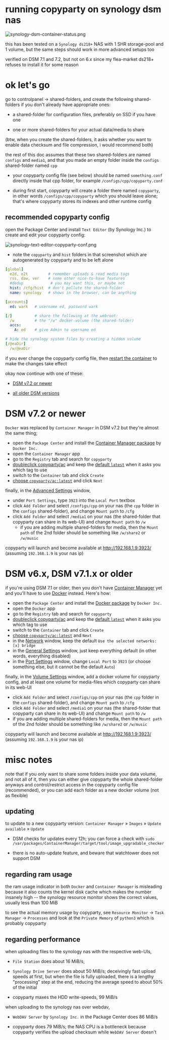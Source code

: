 # running copyparty on synology dsm nas

![synology-dsm-container-status.png](https://ocv.me/copyparty/doc/pics/dsm.png)

this has been tested on a `Synology ds218+` NAS with 1 SHR storage-pool and 1 volume, but the same steps should work in more advanced setups too

verified on DSM 7.1 and 7.2, but not on 6.x since my flea-market ds218+ refuses to install it for some reason



# ok let's go

go to controlpanel -> shared-folders, and create the following shared-folders if you don't already have appropriate ones:

* a shared-folder for configuration files, preferably on SSD if you have one

* one or more shared-folders for your actual data/media to share

(btw, when you create the shared-folders, it asks whether you want to enable data checksum and file compression, i would recommend both)

the rest of this doc assumes that these two shared-folders are named `configs` and `media1`, and that you made an empty folder inside the `configs` shared-folder named `cpp`

* your copyparty config file (see below) should be named `something.conf` directly inside that cpp folder, for example `/configs/cpp/copyparty.conf`

* during first start, copyparty will create a folder there named `copyparty`, in other words `/configs/cpp/copyparty` which you should leave alone; that's where copyparty stores its indexes and other runtime config



## recommended copyparty config

open the Package Center and install `Text Editor` (by Synology Inc.) to create and edit your copyparty config:

![synology-text-editor-copyparty-conf.png](https://ocv.me/copyparty/doc/pics/dsm-cfg.png)

* note the `copyparty` and `hist` folders in that screenshot which are autogenerated by copyparty and to be left alone

```yaml
[global]
  e2d, e2t         # remember uploads & read media tags
  rss, daw, ver    # some other nice-to-have features
  #dedup            # you may want this, or maybe not
  hist: /cfg/hist  # don't pollute the shared-folder
  name: synology   # shows in the browser, can be anything

[accounts]
  ed: wark   # username ed, password wark

[/]          # share the following at the webroot:
  /w         # the "/w" docker-volume (the shared-folder)
  accs:
    A: ed    # give Admin to username ed

# hide the synology system files by creating a hidden volume
[/@eaDir]
  /w/@eaDir
```

if you ever change the copyparty config file, then [restart the container](https://ocv.me/copyparty/doc/pics/dsm71-02.png) to make the changes take effect

okay now continue with one of these:

* [DSM v7.2 or newer](#dsm-v72-or-newer)

* [all older DSM versions](#dsm-v6x-dsm-v71x-or-older)



# DSM v7.2 or newer

`Docker` was replaced by `Container Manager` in DSM v7.2 but they're almost the same thing;

* open the `Package Center` and install the [Container Manager package](https://ocv.me/copyparty/doc/pics/dsm72-01.png) by `Docker Inc.`
* open the `Container Manager` app
* go to the `Registry` tab and search for `copyparty`
* [doubleclick copyparty/ac](https://ocv.me/copyparty/doc/pics/dsm72-02.png) and keep the [default `latest`](https://ocv.me/copyparty/doc/pics/dsm72-03.png) when it asks you which tag to use
* switch to the `Container` tab and click `Create`
* [choose `copyparty/ac:latest`](https://ocv.me/copyparty/doc/pics/dsm72-04.png) and click `Next`

finally, in the [Advanced Settings](https://ocv.me/copyparty/doc/pics/dsm72-05.png) window,

* under `Port Settings`, type `3923` into the `Local Port` textbox
* click `Add Folder` and select `/configs/cpp` on your nas (the `cpp` folder in the `configs` shared-folder), and change `Mount path` to `/cfg`
* click `Add Folder` and select `/media1` on your nas (the shared-folder that copyparty can share in its web-UI) and change `Mount path` to `/w`
  * if you are adding multiple shared-folders for media, then the `Mount path` of the 2nd folder should be something like `/w/share2` or `/w/music`

copyparty will launch and become available at http://192.168.1.9:3923/ (assuming `192.168.1.9` is your nas ip)


# DSM v6.x, DSM v7.1.x or older

if you're using DSM 7.1 or older, then you don't have [Container Manager](https://www.synology.com/en-global/dsm/packages/ContainerManager) yet and you'll have to use [Docker](https://www.synology.com/en-global/dsm/packages/Docker?os_ver=6.2&search=docker) instead. Here's how:

* open the `Package Center` and install the [Docker package](https://ocv.me/copyparty/doc/pics/dsm71-01.png) by `Docker Inc.`
* open the `Docker` app
* go to the `Registry` tab and search for `copyparty`
* [doubleclick copyparty/ac](https://ocv.me/copyparty/doc/pics/dsm71-02.png) and keep the [default `latest`](https://ocv.me/copyparty/doc/pics/dsm71-03.png) when it asks you which tag to use
* switch to the `Container` tab and click `Create`
* [choose `copyparty/ac:latest`](https://ocv.me/copyparty/doc/pics/dsm71-04.png) and `Next`
* in the [Network](https://ocv.me/copyparty/doc/pics/dsm71-05.png) window, keep the default `Use the selected networks: [x] bridge`
* in the [General Settings](https://ocv.me/copyparty/doc/pics/dsm71-06.png) window, just keep everything default (in other words, everything disabled)
* in the [Port Settings](https://ocv.me/copyparty/doc/pics/dsm71-07.png) window, change `Local Port` to `3923` (or choose something else, but it cannot be the default `Auto`)

finally, in the [Volume Settings](https://ocv.me/copyparty/doc/pics/dsm71-08.png) window, add a docker volume for copyparty config, and at least one volume for media-files which copyparty can share in its web-UI

* click `Add Folder` and select `/configs/cpp` on your nas (the `cpp` folder in the `configs` shared-folder), and change `Mount path` to `/cfg`
* click `Add Folder` and select `/media1` on your nas (the shared-folder that copyparty can share in its web-UI) and change `Mount path` to `/w`
* if you are adding multiple shared-folders for media, then the `Mount path` of the 2nd folder should be something like `/w/share2` or `/w/music`

copyparty will launch and become available at http://192.168.1.9:3923/ (assuming `192.168.1.9` is your nas ip)


# misc notes

note that if you only want to share some folders inside your data volume, and not all of it, then you can either give copyparty the whole shared-folder anyways and control/restrict access in the copyparty config file (recommended), or you can add each folder as a new docker volume (not as flexible)



## updating

to update to a new copyparty version: `Container Manager` » `Images` » `Update available` » `Update`

* DSM checks for updates every 12h; you can force a check with `sudo /var/packages/ContainerManager/target/tool/image_upgradable_checker`

* there is no auto-update feature, and beware that watchtower does not support DSM



## regarding ram usage

the ram usage indicator in both `Docker` and `Container Manager` is misleading  because it also counts the kernel disk cache which makes the number insanely high -- the synology resource monitor shows the correct values, usually less than 100 MiB

to see the actual memory usage by copyparty, see `Resource Monitor` -> `Task Manager` -> `Processes` and look at the `Private Memory` of `python3` which is probably copyparty



## regarding performance

when uploading files to the synology nas with the respective web-UIs,

* `File Station` does about 16 MiB/s,

* `Synology Drive Server` does about 50 MiB/s; deceivingly fast upload speeds at first, but when the file is fully uploaded, there is a lengthy "processing" step at the end, reducing the average speed to about 50% of the initial

* copyparty maxes the HDD write-speeds, 99 MiB/s

when uploading to the synology nas over webdav,

* `WebDAV Server` by `Synology Inc.` in the Package Center does 86 MiB/s

* copyparty does 79 MiB/s; the NAS CPU is a bottleneck because copyparty verifies the upload checksum while `WebDAV Server` doesn't
